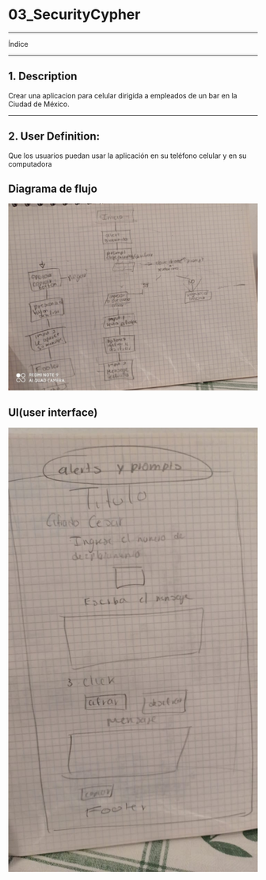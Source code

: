 # 03_SecurityCypher

---
Índice

    
---

## 1. Description
Crear una aplicacion para celular dirigida a empleados de un bar en la Ciudad de México.


---

## 2. User Definition:
Que los usuarios puedan usar la aplicación en su teléfono celular y en su computadora 



## Diagrama de flujo

![Diagrama de Flujo](./src/assets/diagrama.jpg)

## UI(user interface)

![UI](./src/assets/UI.jpeg)
